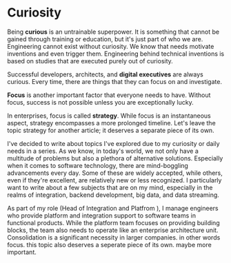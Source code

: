 # Curiosity
Being **curious** is an untrainable superpower. It is something that cannot be gained through training or education, but it's just part of who we are.  
Engineering cannot exist without curiosity. We know that needs motivate inventions and even trigger them. Engineering behind technical inventions is based on studies that are executed purely out of curiosity.

Successful developers, architects, and **digital executives** are always curious. Every time, there are things that they can focus on and investigate.

**Focus** is another important factor that everyone needs to have. Without focus, success is not possible unless you are exceptionally lucky.

In enterprises, focus is called **strategy**. While focus is an instantaneous aspect, strategy encompasses a more prolonged timeline. Let's leave the topic strategy for another article; it deserves a separate piece of its own.


I've decided to write about topics I've explored due to my curiosity or daily needs in a series. As we know, in today's world, we not only have a multitude of problems but also a plethora of alternative solutions. Especially when it comes to software technology, there are mind-boggling advancements every day. Some of these are widely accepted, while others, even if they're excellent, are relatively new or less recognized. I particularly want to write about a few subjects that are on my mind, especially in the realms of integration, backend development, big data, and data streaming.

As part of my role (Head of Integration and Platfrom ), I manage engineers who provide platform and integration support to software teams in functional products. While the platform team focuses on providing building blocks, the team also needs to operate like an enterprise architecture unit. Consolidation is a significant necessity in larger companies. in other words focus. this topic also deserves a seperate piece of its own. maybe more important. 